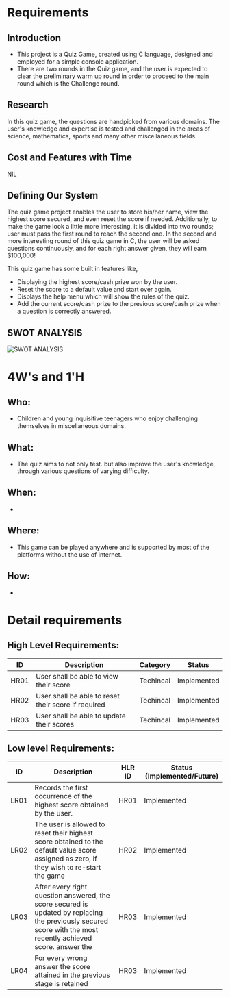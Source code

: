 # Requirements
## Introduction
 * This project is a Quiz Game, created using C language, designed and employed for a simple console application.
 * There are two rounds in the Quiz game, and the user is expected to clear the preliminary warm up round in order to proceed to the main round which is the Challenge round.

## Research
In this quiz game, the questions are handpicked from various domains. The user's knowledge and expertise is tested and challenged in the areas of science, mathematics, sports and many other miscellaneous fields.
 

## Cost and Features with Time 
NIL

## Defining Our System
The quiz game project enables the user to store his/her name, view the highest score secured, and even reset the score if needed. Additionally, to make the game look a little more interesting, it is divided into two rounds; user must pass the first round to reach the second one. In the second and more interesting round of this quiz game in C, the user will be asked questions continuously, and for each right answer given, they will earn $100,000!

This quiz game has some built in features like,

* Displaying the highest score/cash prize won by the user. 
* Reset the score to a default value and start over again.
* Displays the help menu which will show the rules of the quiz.
* Add the current score/cash prize to the previous score/cash prize when a question is correctly answered.

## SWOT ANALYSIS
![SWOT ANALYSIS](https://github.com/Rahul-S-Iyer/Mini-Project--266445/blob/main/Requirement/SWOT.png)

# 4W&#39;s and 1&#39;H

## Who:
* Children and young inquisitive teenagers who enjoy challenging themselves in miscellaneous domains.

## What:
* The quiz aims to not only test. but also improve the user's knowledge, through various questions of varying difficulty.

## When:
* 

## Where:
* This game can be played anywhere and is supported by most of the platforms without the use of internet.

## How:
*

# Detail requirements
## High Level Requirements: 
| ID | Description | Category | Status | 
| ----- | ----- | ------- | ---------|
| HR01 | User shall be able to view their score | Techincal | Implemented | 
| HR02 | User shall be able to reset their score if required | Techincal | Implemented|
| HR03 | User shall be able to update their scores | Techincal | Implemented |

##  Low level Requirements:
 
| ID | Description | HLR ID | Status (Implemented/Future) |
| ------ | --------- | ------ | ----- |
| LR01 | Records the first occurrence of the highest score obtained by the user. | HR01 | Implemented |
| LR02 | The user is allowed to reset their highest score obtained to the default value score assigned as zero, if they wish to re-start the game | HR02 | Implemented |
| LR03 | After every right question answered, the score secured is updated by replacing the previously secured score with the most recently achieved score. answer the  | HR03 | Implemented|
| LR04 | For every wrong answer the score attained in the previous stage is retained| HR03 | Implemented |



